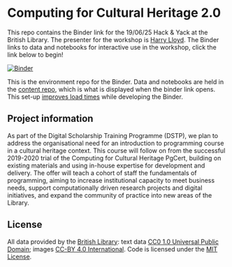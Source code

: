 # Computing for Cultural Heritage 2.0

This repo contains the Binder link for the 19/06/25 Hack & Yack at the British Library. The presenter for the workshop is [Harry Lloyd](https://www.linkedin.com/in/harry-lloyd-9140b970/). The Binder links to data and notebooks for interactive use in the workshop, click the link below to begin!

[![Binder](https://mybinder.org/badge_logo.svg)](https://mybinder.org/hub/user-redirect/git-pull?repo=https%3A%2F%2Fgithub.com%2Fbritishlibrary%2Fcomputing_for_cultural_heritage_2.0&urlpath=lab%2Ftree%2Fcomputing_for_cultural_heritage_2.0%2Fnotebooks%2Fpre_work.ipynb&branch=main)

This is the environment repo for the Binder. Data and notebooks are held in the [content repo](https://github.com/harrylloyd-bl/computing-for-cultural-heritage), which is what is displayed when the binder link opens. This set-up [improves load times](https://mybinder.readthedocs.io/en/latest/howto/external_binder_setup.html) while developing the Binder.

## Project information

As part of the Digital Scholarship Training Programme (DSTP), we plan to address the organisational need for an introduction to programming course in a cultural heritage context. This course will follow on from the successful 2019-2020 trial of the Computing for Cultural Heritage PgCert, building on existing materials and using in-house expertise for development and delivery. The offer will teach a cohort of staff the fundamentals of programming, aiming to increase institutional capacity to meet business needs, support computationally driven research projects and digital initiatives, and expand the community of practice into new areas of the Library. 

## License

All data provided by the [British Library](https://creativecommons.org/licenses/by/4.0/): text data [CC0 1.0 Universal Public Domain](https://creativecommons.org/publicdomain/zero/1.0/); images [CC-BY 4.0 International](https://creativecommons.org/licenses/by/4.0/). Code is licensed under the [MIT License](https://mit-license.org/).
